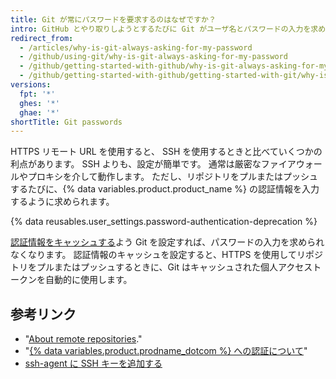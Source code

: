 ```yaml
---
title: Git が常にパスワードを要求するのはなぜですか？
intro: GitHub とやり取りしようとするたびに Git がユーザ名とパスワードの入力を求めてくる場合は、おそらくリポジトリに HTTPS クローン URL を使用しています。
redirect_from:
  - /articles/why-is-git-always-asking-for-my-password
  - /github/using-git/why-is-git-always-asking-for-my-password
  - /github/getting-started-with-github/why-is-git-always-asking-for-my-password
  - /github/getting-started-with-github/getting-started-with-git/why-is-git-always-asking-for-my-password
versions:
  fpt: '*'
  ghes: '*'
  ghae: '*'
shortTitle: Git passwords
---
```


HTTPS リモート URL を使用すると、 SSH を使用するときと比べていくつかの利点があります。 SSH よりも、設定が簡単です。 通常は厳密なファイアウォールやプロキシを介して動作します。 ただし、リポジトリをプルまたはプッシュするたびに、{% data variables.product.product_name %} の認証情報を入力するように求められます。

{% data reusables.user_settings.password-authentication-deprecation %}

[認証情報をキャッシュする](/github/getting-started-with-github/caching-your-github-credentials-in-git)よう Git を設定すれば、パスワードの入力を求められなくなります。 認証情報のキャッシュを設定すると、HTTPS を使用してリポジトリをプルまたはプッシュするときに、Git はキャッシュされた個人アクセストークンを自動的に使用します。

## 参考リンク

- "[About remote repositories](/github/getting-started-with-github/about-remote-repositories)."
- "[{% data variables.product.prodname_dotcom %} への認証について](/github/authenticating-to-github/about-authentication-to-github)"
- [ssh-agent に SSH キーを追加する](/github/authenticating-to-github/generating-a-new-ssh-key-and-adding-it-to-the-ssh-agent#adding-your-ssh-key-to-the-ssh-agent)
